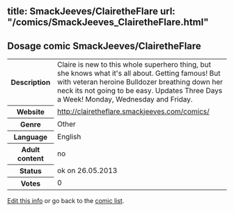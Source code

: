 title: SmackJeeves/ClairetheFlare
url: "/comics/SmackJeeves_ClairetheFlare.html"
---
Dosage comic SmackJeeves/ClairetheFlare
-----------------------------------------

<p id="msg"></p>
<script type="text/javascript">
if (window.location.search === '?edit_info_mail=sent_ok') {
  var elem = document.getElementById("msg");
  elem.innerHTML = 'Edited information sucessfully sent for review, which is usually done daily. Thanks!';
  elem.className = 'ok';
}
</script>
<table class="comicinfo">
<tr>
<th>Description</th><td>Claire is new to this whole superhero thing, but she knows what it's all about. Getting famous! But with veteran heroine Bulldozer breathing down her neck its not going to be easy. Updates Three Days a Week! Monday, Wednesday and Friday.</td>
</tr>
<tr>
<th>Website</th><td><a href="http://clairetheflare.smackjeeves.com/comics/">http://clairetheflare.smackjeeves.com/comics/</a></td>
</tr>
<tr>
<th>Genre</th><td>Other</td>
</tr>
<tr>
<th>Language</th><td>English</td>
</tr>
<tr>
<th>Adult content</th><td>no</td>
</tr>
<tr>
<th>Status</th><td>ok on 26.05.2013</td>
</tr>
<tr>
<th>Votes</th><td>0</td>
</tr>
</table>

[Edit this info](SmackJeeves_ClairetheFlare_edit.html) or go back to the [comic list](../comic-index.html).
